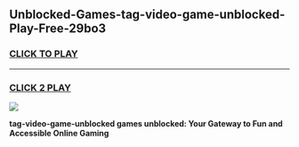 
## Unblocked-Games-tag-video-game-unblocked-Play-Free-29bo3
<h3>
<a href="https://premium76.site?title=tag-video-game-unblocked&ref=21A">CLICK TO PLAY</a></h3>
<hr>

<h3>
<a href="https://premium76.site?title=tag-video-game-unblocked&ref=21A">CLICK 2 PLAY</a>
  
</h3>

<a href="https://premium76.site?title=tag-video-game-unblocked&ref=21A"><img src="https://clearcache.store/games.png"></a>


**tag-video-game-unblocked games unblocked: Your Gateway to Fun and Accessible Online Gaming**
